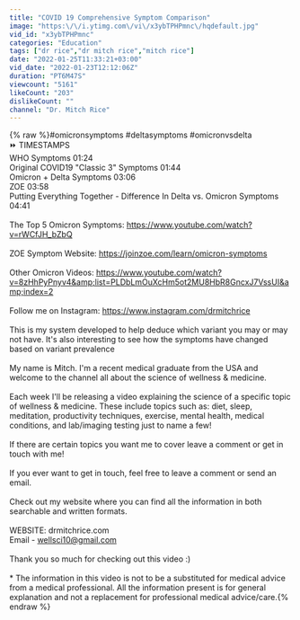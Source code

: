 ```yaml
---
title: "COVID 19 Comprehensive Symptom Comparison"
image: "https:\/\/i.ytimg.com\/vi\/x3ybTPHPmnc\/hqdefault.jpg"
vid_id: "x3ybTPHPmnc"
categories: "Education"
tags: ["dr rice","dr mitch rice","mitch rice"]
date: "2022-01-25T11:33:21+03:00"
vid_date: "2022-01-23T12:12:06Z"
duration: "PT6M47S"
viewcount: "5161"
likeCount: "203"
dislikeCount: ""
channel: "Dr. Mitch Rice"
---
```

{% raw %}#omicronsymptoms #deltasymptoms #omicronvsdelta<br />⏩ TIMESTAMPS<br />WHO Symptoms 01:24<br />Original COVID19 &quot;Classic 3&quot; Symptoms 01:44<br />Omicron + Delta Symptoms 03:06<br />ZOE 03:58<br />Putting Everything Together - Difference In Delta vs. Omicron Symptoms 04:41<br /><br />The Top 5 Omicron Symptoms: <a rel="nofollow" target="blank" href="https://www.youtube.com/watch?v=rWCfJH_bZbQ">https://www.youtube.com/watch?v=rWCfJH_bZbQ</a><br /><br />ZOE Symptom Website: <a rel="nofollow" target="blank" href="https://joinzoe.com/learn/omicron-symptoms">https://joinzoe.com/learn/omicron-symptoms</a><br /><br />Other Omicron Videos: <a rel="nofollow" target="blank" href="https://www.youtube.com/watch?v=8zHhPyPnyv4&amp;list=PLDbLmOuXcHm5ot2MU8HbR8GncxJ7VssUI&amp;index=2">https://www.youtube.com/watch?v=8zHhPyPnyv4&amp;list=PLDbLmOuXcHm5ot2MU8HbR8GncxJ7VssUI&amp;index=2</a><br /><br />Follow me on Instagram: <a rel="nofollow" target="blank" href="https://www.instagram.com/drmitchrice">https://www.instagram.com/drmitchrice</a><br /><br />This is my system developed to help deduce which variant you may or may not have. It's also interesting to see how the symptoms have changed based on variant prevalence<br /><br />My name is Mitch. I'm a recent medical graduate from the USA and welcome to the channel all about the science of wellness &amp; medicine.<br /><br />Each week I'll be releasing a video explaining the science of a specific topic of wellness &amp; medicine. These include topics such as: diet, sleep, meditation, productivity techniques, exercise, mental health, medical conditions, and lab/imaging testing just to name a few!<br /><br />If there are certain topics you want me to cover leave a comment or get in touch with me!<br /><br />If you ever want to get in touch, feel free to leave a comment or send an email. <br /><br />Check out my website where you can find all the information in both searchable and written formats.<br /><br />WEBSITE: drmitchrice.com<br />Email - wellsci10@gmail.com<br /><br />Thank you so much for checking out this video :)<br /><br />* The information in this video is not to be a substituted for medical advice from a medical professional. All the information present is for general explanation and not a replacement for professional medical advice/care.{% endraw %}
